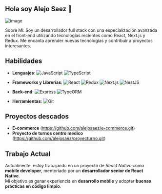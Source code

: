 ## Hola soy Alejo Saez 👋

![image](https://github.com/alejosaez/alejosaez/assets/139475797/cb31d046-eccf-4620-ae20-393f76ebdb1c)

Sobre Mi:
Soy un desarrollador full stack con una especialización avanzada en el front-end utilizando tecnologías recientes como React, Next.js y Redux. Me encanta aprender nuevas tecnologías y contribuir a proyectos interesantes.


## Habilidades
- **Lenguajes**: ![JavaScript](https://img.shields.io/badge/-JavaScript-yellow) ![TypeScript](https://img.shields.io/badge/-TypeScript-blue)
- **Frameworks y Librerías**: ![React](https://img.shields.io/badge/-React-blue) ![Redux](https://img.shields.io/badge/-Redux-purple) ![Next.js](https://img.shields.io/badge/-Next.js-black) ![NestJS](https://img.shields.io/badge/-NestJS-red)

- **Back-end**: ![Express](https://img.shields.io/badge/-Express-lightgrey) ![TypeORM](https://img.shields.io/badge/-TypeORM-orange)
  
- **Herramientas**: ![Git](https://img.shields.io/badge/-Git-orange)

## Proyectos descados 
- **E-commerce**
 (https://github.com/alejosaez/e-commerce.git)
- **Proyecto de turnos centro medico**
(https://github.com/alejosaez/proyecturno.git)


## Trabajo Actual

Actualmente, estoy trabajando en un proyecto de _React Native_ como **mobile developer**, mentoriado por un **desarrollador senior de React Native**.  
Mi objetivo es ganar experiencia en **desarrollo mobile** y adoptar **buenas prácticas en código limpio**.

